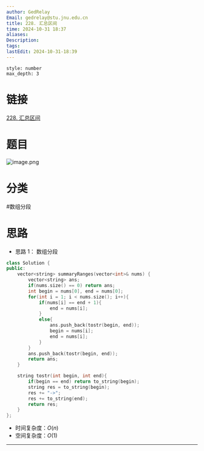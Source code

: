 ```yaml
---
author: GedRelay
Email: gedrelay@stu.jnu.edu.cn
title: 228. 汇总区间
time: 2024-10-31 18:37
aliases: 
Description: 
tags: 
lastEdit: 2024-10-31-18:39
---
```


```toc
style: number
max_depth: 3
```

# 链接
[228. 汇总区间](https://leetcode.cn/problems/summary-ranges/) 

# 题目
![image.png](https://ged-pic-bed.oss-cn-guangzhou.aliyuncs.com/img/202410311838875.png)


# 分类
#数组分段 

# 思路
- 思路 1：
数组分段


```cpp
class Solution {
public:
    vector<string> summaryRanges(vector<int>& nums) {
        vector<string> ans;
        if(nums.size() == 0) return ans;
        int begin = nums[0], end = nums[0];
        for(int i = 1; i < nums.size(); i++){
            if(nums[i] == end + 1){
                end = nums[i];
            }
            else{
                ans.push_back(tostr(begin, end));
                begin = nums[i];
                end = nums[i];
            }
        }
        ans.push_back(tostr(begin, end));
        return ans;
    }

    string tostr(int begin, int end){
        if(begin == end) return to_string(begin);
        string res = to_string(begin);
        res += "->";
        res += to_string(end);
        return res;
    }
};
```


- 时间复杂度：${O\left( n \right)  }$ 
- 空间复杂度：${O\left( 1 \right)  }$ 


---

